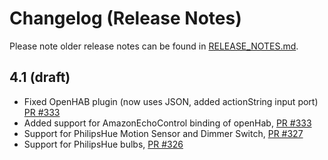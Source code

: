 # Changelog (Release Notes)

Please note older release notes can be found in [RELEASE_NOTES.md](./RELEASE_NOTES.md).

## 4.1 (draft)

* Fixed OpenHAB plugin (now uses JSON, added actionString input port) [PR #333](https://github.com/asterics/AsTeRICS/pull/333)
* Added support for AmazonEchoControl binding of openHab, [PR #333](https://github.com/asterics/AsTeRICS/pull/333)
* Support for PhilipsHue Motion Sensor and Dimmer Switch, [PR #327](https://github.com/asterics/AsTeRICS/pull/327)
* Support for PhilipsHue bulbs, [PR #326](https://github.com/asterics/AsTeRICS/pull/326)
